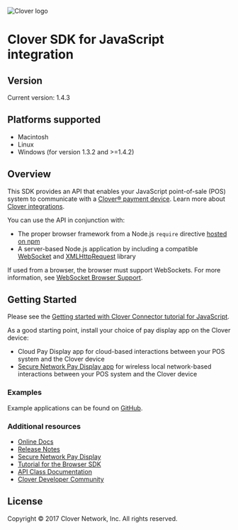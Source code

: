 ![Clover logo](https://www.clover.com/assets/images/public-site/press/clover_primary_gray_rgb.png)

# Clover SDK for JavaScript integration

<!---
!!NOTE!!  The following is automatically updated to reflect the npm version.
See the package.json postversion script, which maps to scripts/postversion.sh
Do not change this or the versioning may not reflect the npm version correctly.
--->
## Version

Current version: 1.4.3

## Platforms supported

- Macintosh
- Linux
- Windows (for version 1.3.2 and >=1.4.2)

## Overview
This SDK provides an API that enables your JavaScript point-of-sale (POS) system to communicate with a [Clover® payment device](https://www.clover.com/pos-hardware/). Learn more about [Clover integrations](https://www.clover.com/integrations).

You can use the API in conjunction with:

* The proper browser framework from a Node.js `require` directive [hosted on npm](https://www.npmjs.com/package/remote-pay-cloud)
* A server-based Node.js application by including a compatible [WebSocket](https://www.npmjs.com/package/websocket) and [XMLHttpRequest](https://www.npmjs.com/package/xmlhttprequest) library

If used from a browser, the browser must support WebSockets. For more information, see [WebSocket Browser Support](http://caniuse.com/#feat=websockets).

## Getting Started

Please see the [Getting started with Clover Connector tutorial for JavaScript](https://docs.clover.com/build/getting-started-with-cloverconnector/?sdk=browser).

As a good starting point, install your choice of pay display app on the Clover device:
- Cloud Pay Display app for cloud-based interactions between your POS system and the Clover device
- [Secure Network Pay Display app](https://docs.clover.com/build/secure-network-pay-display/) for wireless local network-based interactions between your POS system and the Clover device

### Examples
Example applications can be found on [GitHub](https://github.com/clover/remote-pay-cloud-examples).

### Additional resources
- [Online Docs](http://clover.github.io/remote-pay-cloud/1.4.3/)
- [Release Notes](https://github.com/clover/remote-pay-cloud/releases)
- [Secure Network Pay Display](https://docs.clover.com/build/secure-network-pay-display/)
- [Tutorial for the Browser SDK](https://docs.clover.com/build/getting-started-with-cloverconnector/?sdk=browser)
- [API Class Documentation](http://clover.github.io/remote-pay-cloud-api/1.4.2/)
- [Clover Developer Community](https://community.clover.com/index.html)

## License 
Copyright © 2017 Clover Network, Inc. All rights reserved.



